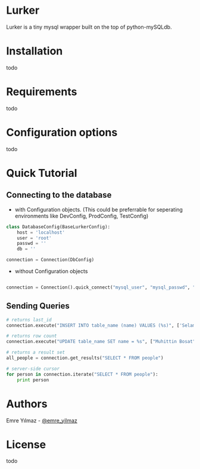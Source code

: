 Lurker
======
Lurker is a tiny mysql wrapper built on the top of python-mySQLdb.

Installation
======
todo

Requirements
======
todo

Configuration options
======
todo

Quick Tutorial
======

Connecting to the database
--------

* with Configuration objects. (This could be preferrable for seperating environments like DevConfig, ProdConfig, TestConfig)


``` python
class DatabaseConfig(BaseLurkerConfig):
    host = 'localhost'
    user = 'root'
    passwd = ''
    db = ''

connection = Connection(DbConfig)

```

* without Configuration objects

```python

connection = Connection().quick_connect("mysql_user", "mysql_passwd", "db_name", "host")

```

Sending Queries
--------
``` python
# returns last_id
connection.execute("INSERT INTO table_name (name) VALUES (%s)", ['Selami Sahin', ])

# returns row count
connection.execute("UPDATE table_name SET name = %s", ["Muhittin Bosat", ])

# returns a result set
all_people = connection.get_results("SELECT * FROM people")

# server-side cursor
for person in connection.iterate("SELECT * FROM people"):
    print person
```



Authors
======
Emre Yılmaz - [@emre_yilmaz](http://twitter.com/emre_yilmaz)

License
======
todo

